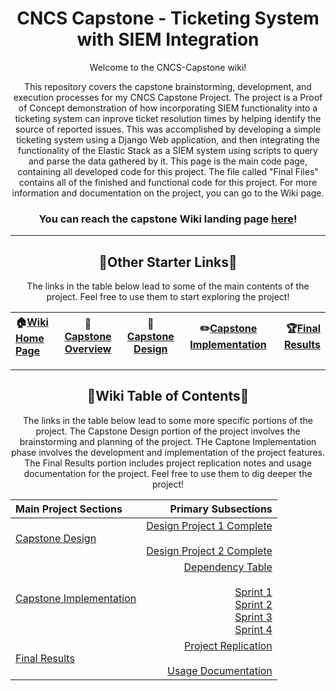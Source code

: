 <h1 align="center">
CNCS Capstone - Ticketing System with SIEM Integration
</h1>

<p align="center">
Welcome to the CNCS-Capstone wiki!
</p>

<p align="center">
This repository covers the capstone brainstorming, development, and execution processes for my CNCS Capstone Project. The project is a Proof of Concept demonstration of how incorporating SIEM functionality into a ticketing system can inprove ticket resolution times by helping identify the source of reported issues. This was accomplished by developing a simple ticketing system using a Django Web application, and then integrating the functionality of the Elastic Stack as a SIEM system using scripts to query and parse the data gathered by it. This page is the main code page, containing all developed code for this project. The file called "Final Files" contains all of the finished and functional code for this project. For more information and documentation on the project, you can go to the Wiki page.
</p>

<div align="center">
  
### You can reach the capstone Wiki landing page [here](https://github.com/Zacham17/CNCS-Capstone/wiki)!

</div>

***

<h2 align="center">
🔗Other Starter Links🔗
</h2>

<p align="center">
The links in the table below lead to some of the main contents of the project. Feel free to use them to start exploring the project!
</p>

<div align="center">
  
| 🏠[Wiki Home Page](https://github.com/Zacham17/CNCS-Capstone/wiki) | 📓[Capstone Overview](https://github.com/Zacham17/CNCS-Capstone/wiki#capstone-overview) | 🧠[Capstone Design](https://github.com/Zacham17/CNCS-Capstone/wiki#capstone-design) | ✏️[Capstone Implementation](https://github.com/Zacham17/CNCS-Capstone/wiki#capstone-implementation) | 🏆[Final Results](https://github.com/Zacham17/CNCS-Capstone/wiki#final-results) |
| :--- | :---: | :---: | :---: | ---: |

</div>

***

<h2 align="center">
🔗Wiki Table of Contents🔗
</h2>

<p align="center">
The links in the table below lead to some more specific portions of the project. The Capstone Design portion of the project involves the brainstorming and planning of the project. THe Captone Implementation phase involves the development and implementation of the project features. The Final Results portion includes project replication notes and usage documentation for the project. Feel free to use them to dig deeper the project!
</p>

<div align="center">

| Main Project Sections | Primary Subsections |
|:--------|-------:|
| [Capstone Design](https://github.com/Zacham17/CNCS-Capstone/wiki#capstone-design) | [Design Project 1 Complete](https://github.com/Zacham17/CNCS-Capstone/wiki/Design-Project-1-Complete) <br><br> [Design Project 2 Complete](https://github.com/Zacham17/CNCS-Capstone/wiki/Design-Project-2-Complete) |
| [Capstone Implementation](https://github.com/Zacham17/CNCS-Capstone/wiki#capstone-implementation) | [Dependency Table](https://github.com/Zacham17/CNCS-Capstone/wiki/Dependency-Table) <br><br> [Sprint 1](https://github.com/Zacham17/CNCS-Capstone/wiki/Capstone-Implementation-%E2%80%90-Sprint-1) <br> [Sprint 2](https://github.com/Zacham17/CNCS-Capstone/wiki/Capstone-Implementation-%E2%80%90-Sprint-2) <br> [Sprint 3](https://github.com/Zacham17/CNCS-Capstone/wiki/Capstone-Implementation-%E2%80%90-Sprint-3) <br> [Sprint 4](https://github.com/Zacham17/CNCS-Capstone/wiki/Capstone-Implementation-%E2%80%90-Sprint-4) | 
| [Final Results](https://github.com/Zacham17/CNCS-Capstone/wiki#final-results) | [Project Replication](https://github.com/Zacham17/CNCS-Capstone/wiki/%F0%9F%94%97%E2%9C%8D%EF%B8%8FProject-Replication%E2%9C%8D%EF%B8%8F%F0%9F%94%97) <br><br> [Usage Documentation](https://github.com/Zacham17/CNCS-Capstone/wiki/%F0%9F%94%97%F0%9F%93%96Usage-Documentation%F0%9F%93%96%F0%9F%94%97) |

</div>



